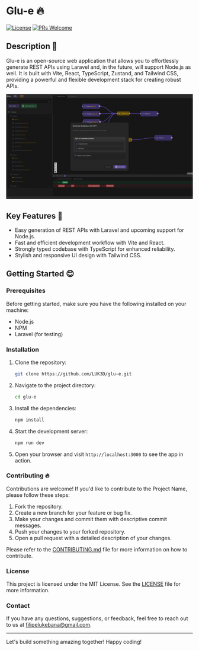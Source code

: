 # Glu-e 🔥

[![License](https://img.shields.io/badge/license-MIT-blue.svg)](https://opensource.org/licenses/MIT)
[![PRs Welcome](https://img.shields.io/badge/PRs-welcome-brightgreen.svg)](CONTRIBUTING.md)


## Description 📃

Glu-e is an open-source web application that allows you to effortlessly generate REST APIs using Laravel and, in the future, will support Node.js as well. It is built with Vite, React, TypeScript, Zustand, and Tailwind CSS, providing a powerful and flexible development stack for creating robust APIs.

![Glu-e screenshot](screenshots/05.png)

## Key Features 🚀

- Easy generation of REST APIs with Laravel and upcoming support for Node.js.
- Fast and efficient development workflow with Vite and React.
- Strongly typed codebase with TypeScript for enhanced reliability.
- Stylish and responsive UI design with Tailwind CSS.

## Getting Started 😊

### Prerequisites

Before getting started, make sure you have the following installed on your machine:

- Node.js 
- NPM 
- Laravel (for testing)

### Installation

1. Clone the repository:

   ```bash
   git clone https://github.com/LUK3D/glu-e.git
   ```

2. Navigate to the project directory:

   ```bash
   cd glu-e
   ```

3. Install the dependencies:

   ```bash
   npm install
   ```

4. Start the development server:

   ```bash
   npm run dev
   ```

5. Open your browser and visit `http://localhost:3000` to see the app in action.

### Contributing 🔥

Contributions are welcome! If you'd like to contribute to the Project Name, please follow these steps:

1. Fork the repository.
2. Create a new branch for your feature or bug fix.
3. Make your changes and commit them with descriptive commit messages.
4. Push your changes to your forked repository.
5. Open a pull request with a detailed description of your changes.

Please refer to the [CONTRIBUTING.md](CONTRIBUTING.md) file for more information on how to contribute.

### License

This project is licensed under the MIT License. See the [LICENSE](LICENSE) file for more information.


### Contact

If you have any questions, suggestions, or feedback, feel free to reach out to us at [filipelukebana@gmail.com](mailto:filipelukebana@gmail.com).

---

Let's build something amazing together! Happy coding!